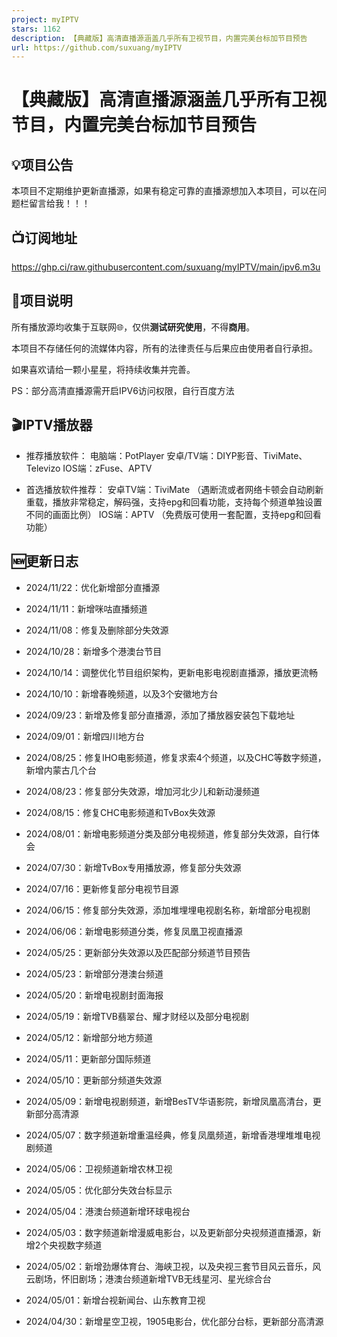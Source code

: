 ```yaml
---
project: myIPTV
stars: 1162
description: 【典藏版】高清直播源涵盖几乎所有卫视节目，内置完美台标加节目预告
url: https://github.com/suxuang/myIPTV
---
```


【典藏版】高清直播源涵盖几乎所有卫视节目，内置完美台标加节目预告
================================

💡项目公告
------

本项目不定期维护更新直播源，如果有稳定可靠的直播源想加入本项目，可以在问题栏留言给我！！！

📺订阅地址
------

https://ghp.ci/raw.githubusercontent.com/suxuang/myIPTV/main/ipv6.m3u

📖项目说明
------

所有播放源均收集于互联网🌐，仅供**测试研究使用**，不得**商用**。

本项目不存储任何的流媒体内容，所有的法律责任与后果应由使用者自行承担。

如果喜欢请给一颗小星星，将持续收集并完善。

PS：部分高清直播源需开启IPV6访问权限，自行百度方法

🎬IPTV播放器
---------

-   推荐播放软件： 电脑端：PotPlayer 安卓/TV端：DIYP影音、TiviMate、Televizo IOS端：zFuse、APTV
    
-   首选播放软件推荐： 安卓TV端：TiviMate （遇断流或者网络卡顿会自动刷新重载，播放非常稳定，解码强，支持epg和回看功能，支持每个频道单独设置不同的画面比例） IOS端：APTV （免费版可使用一套配置，支持epg和回看功能）
    

🆕更新日志
------

-   2024/11/22：优化新增部分直播源
    
-   2024/11/11：新增咪咕直播频道
    
-   2024/11/08：修复及删除部分失效源
    
-   2024/10/28：新增多个港澳台节目
    
-   2024/10/14：调整优化节目组织架构，更新电影电视剧直播源，播放更流畅
    
-   2024/10/10：新增春晚频道，以及3个安徽地方台
    
-   2024/09/23：新增及修复部分直播源，添加了播放器安装包下载地址
    
-   2024/09/01：新增四川地方台
    
-   2024/08/25：修复IHO电影频道，修复求索4个频道，以及CHC等数字频道，新增内蒙古几个台
    
-   2024/08/23：修复部分失效源，增加河北少儿和新动漫频道
    
-   2024/08/15：修复CHC电影频道和TvBox失效源
    
-   2024/08/01：新增电影频道分类及部分电视频道，修复部分失效源，自行体会
    
-   2024/07/30：新增TvBox专用播放源，修复部分失效源
    
-   2024/07/16：更新修复部分电视节目源
    
-   2024/06/15：修复部分失效源，添加堆埋埋电视剧名称，新增部分电视剧
    
-   2024/06/06：新增电影频道分类，修复凤凰卫视直播源
    
-   2024/05/25：更新部分失效源以及匹配部分频道节目预告
    
-   2024/05/23：新增部分港澳台频道
    
-   2024/05/20：新增电视剧封面海报
    
-   2024/05/19：新增TVB翡翠台、耀才财经以及部分电视剧
    
-   2024/05/12：新增部分地方频道
    
-   2024/05/11：更新部分国际频道
    
-   2024/05/10：更新部分频道失效源
    
-   2024/05/09：新增电视剧频道，新增BesTV华语影院，新增凤凰高清台，更新部分高清源
    
-   2024/05/07：数字频道新增重温经典，修复凤凰频道，新增香港埋堆堆电视剧频道
    
-   2024/05/06：卫视频道新增农林卫视
    
-   2024/05/05：优化部分失效台标显示
    
-   2024/05/04：港澳台频道新增环球电视台
    
-   2024/05/03：数字频道新增漫威电影台，以及更新部分央视频道直播源，新增2个央视数字频道
    
-   2024/05/02：新增劲爆体育台、海峡卫视，以及央视三套节目风云音乐，风云剧场，怀旧剧场；港澳台频道新增TVB无线星河、星光综合台
    
-   2024/05/01：新增台视新闻台、山东教育卫视
    
-   2024/04/30：新增星空卫视，1905电影台，优化部分台标，更新部分高清源
